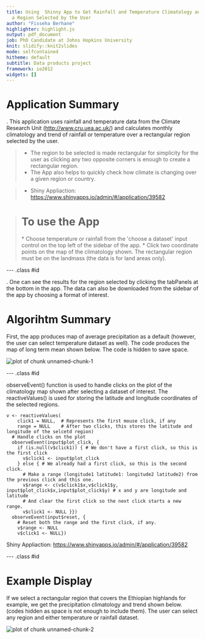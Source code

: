 ```yaml
---
title: Using  Shinny App to Get Rainfall and Temperature Climatology and Trend Over
  a Region Selected by the User
author: "Fisseha Berhane"
highlighter: highlight.js
output: pdf_document
job: PhD Candidate at Johns Hopkins University
knit: slidify::knit2slides
mode: selfcontained
hitheme: default
subtitle: Data products project
framework: io2012
widgets: []
---
```




 <h1>Application Summary </h1>

 . This application uses rainfall and temperature data from the Climate Research Unit (http://www.cru.uea.ac.uk/) and calculates monthly climatology and trend of rainfall or temperature over a rectangular region selected by the user. 
> * The region to be selected is made rectangular for simplicity for the user as clicking any two opposite corners is enough to create a rectangular region. 
> * The App also helps to quickly check how climate is changing over a given region or country.

> * Shiny Appliaction: https://www.shinyapps.io/admin/#/application/39582


>  <h1>To use the App </h1> 
 > * Choose temperature or rainfall from the 'choose a dataset' input control on the top left of the sidebar of the app. 
> *  Click two coordinate points on the map of the climatology shown. The rectangular region must be on the landmass (the data is for land areas only).


--- .class #id 

. One can see the results for the region selected by clicking the tabPanels at the bottom in the app. The data can also be downloaded from the sidebar of the app by choosing a format of interest.

 <h1>Algorihtm Summary </h1> 
 
First, the app produces map of average precipitation as a default (however, the user can select temperature dataset as well). The code produces the map of long term mean shown below. The code is hidden to save space.

![plot of chunk unnamed-chunk-1](assets/fig/unnamed-chunk-1-1.png) 

--- .class #id 

observeEvent() function is used to handle clicks on the plot of the climatology map shown after selecting a dataset of interest.
The reactiveValues() is used for storing the latitude and longitude coordinates of the selected regions.
```
v <- reactiveValues(
    click1 = NULL,  # Represents the first mouse click, if any
    range = NULL    # After two clicks, this stores the latitude and longitude of the selcetd region)
  # Handle clicks on the plot
  observeEvent(input$plot_click, {
    if (is.null(v$click1)) { # We don't have a first click, so this is the first click
      v$click1 <- input$plot_click
    } else { # We already had a first click, so this is the second click.
      # Make a range (longitude1 latitude1: longitude2 latitude2) from the previous click and this one.
      v$range <- c(v$click1$x,v$click1$y, input$plot_click$x,input$plot_click$y) # x and y are longitude and latitude
      # And clear the first click so the next click starts a new range.
      v$click1 <- NULL }})
  observeEvent(input$reset, {
    # Reset both the range and the first click, if any.
    v$range <- NULL
    v$click1 <- NULL})
```
 Shiny Appliaction: https://www.shinyapps.io/admin/#/application/39582
  

--- .class #id

<h1>Example Display </h1> 
If we select a rectangular region that covers the Ethiopian highlands for example, we get the precipitation climatology and trend shown below. (codes hidden as space is not enough to include them). The user can select any region and either temperature or rainfall dataset.

![plot of chunk unnamed-chunk-2](assets/fig/unnamed-chunk-2-1.png) 


